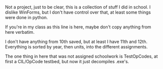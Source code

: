 Not a project, just to be clear, this is a collection of stuff I did in school. I dislike WinForms, but I don't have control over that, at least some things were done in python.

If you're in my class as this line is here, maybe don't copy anything from here verbatim.

I don't have anything from 10th saved, but at least I have 11th and 12th.
Everything is sorted by year, then units, into the different assignments.

The one thing in here that was not assigned schoolwork is TestOpCodes, at first a CIL/OpCode testbed, but now it just decompiles .exe's.